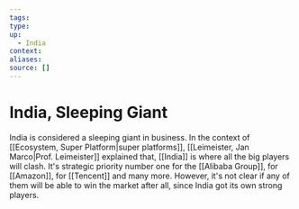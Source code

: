 ```yaml
---
tags:
type:
up:
  - India
context:
aliases:
source: []
---
```


# India, Sleeping Giant

India is considered a sleeping giant in business. In the context of [[Ecosystem, Super Platform|super platforms]], [[Leimeister, Jan Marco|Prof. Leimeister]] explained that, [[India]] is where all the big players will clash. It's strategic priority number one for the [[Alibaba Group]], for [[Amazon]], for [[Tencent]] and many more. However, it's not clear if any of them will be able to win the market after all, since India got its own strong players.
